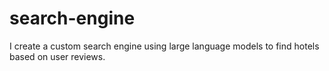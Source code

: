 # search-engine
I create a custom search engine using large language models to find hotels based on user reviews. 
